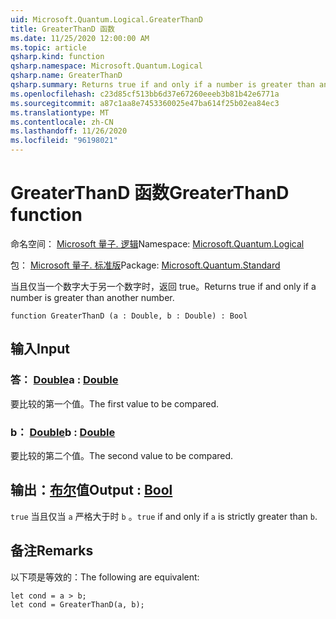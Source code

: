 ```yaml
---
uid: Microsoft.Quantum.Logical.GreaterThanD
title: GreaterThanD 函数
ms.date: 11/25/2020 12:00:00 AM
ms.topic: article
qsharp.kind: function
qsharp.namespace: Microsoft.Quantum.Logical
qsharp.name: GreaterThanD
qsharp.summary: Returns true if and only if a number is greater than another number.
ms.openlocfilehash: c23d85cf513bb6d37e67260eeeb3b81b42e6771a
ms.sourcegitcommit: a87c1aa8e7453360025e47ba614f25b02ea84ec3
ms.translationtype: MT
ms.contentlocale: zh-CN
ms.lasthandoff: 11/26/2020
ms.locfileid: "96198021"
---
```

# <a name="greaterthand-function"></a><span data-ttu-id="c57c3-102">GreaterThanD 函数</span><span class="sxs-lookup"><span data-stu-id="c57c3-102">GreaterThanD function</span></span>

<span data-ttu-id="c57c3-103">命名空间： [Microsoft 量子. 逻辑](xref:Microsoft.Quantum.Logical)</span><span class="sxs-lookup"><span data-stu-id="c57c3-103">Namespace: [Microsoft.Quantum.Logical](xref:Microsoft.Quantum.Logical)</span></span>

<span data-ttu-id="c57c3-104">包： [Microsoft 量子. 标准版](https://nuget.org/packages/Microsoft.Quantum.Standard)</span><span class="sxs-lookup"><span data-stu-id="c57c3-104">Package: [Microsoft.Quantum.Standard](https://nuget.org/packages/Microsoft.Quantum.Standard)</span></span>


<span data-ttu-id="c57c3-105">当且仅当一个数字大于另一个数字时，返回 true。</span><span class="sxs-lookup"><span data-stu-id="c57c3-105">Returns true if and only if a number is greater than another number.</span></span>

```qsharp
function GreaterThanD (a : Double, b : Double) : Bool
```


## <a name="input"></a><span data-ttu-id="c57c3-106">输入</span><span class="sxs-lookup"><span data-stu-id="c57c3-106">Input</span></span>

### <a name="a--double"></a><span data-ttu-id="c57c3-107">答： [Double](xref:microsoft.quantum.lang-ref.double)</span><span class="sxs-lookup"><span data-stu-id="c57c3-107">a : [Double](xref:microsoft.quantum.lang-ref.double)</span></span>

<span data-ttu-id="c57c3-108">要比较的第一个值。</span><span class="sxs-lookup"><span data-stu-id="c57c3-108">The first value to be compared.</span></span>


### <a name="b--double"></a><span data-ttu-id="c57c3-109">b： [Double](xref:microsoft.quantum.lang-ref.double)</span><span class="sxs-lookup"><span data-stu-id="c57c3-109">b : [Double](xref:microsoft.quantum.lang-ref.double)</span></span>

<span data-ttu-id="c57c3-110">要比较的第二个值。</span><span class="sxs-lookup"><span data-stu-id="c57c3-110">The second value to be compared.</span></span>



## <a name="output--bool"></a><span data-ttu-id="c57c3-111">输出：[布尔](xref:microsoft.quantum.lang-ref.bool)值</span><span class="sxs-lookup"><span data-stu-id="c57c3-111">Output : [Bool](xref:microsoft.quantum.lang-ref.bool)</span></span>

<span data-ttu-id="c57c3-112">`true` 当且仅当 `a` 严格大于时 `b` 。</span><span class="sxs-lookup"><span data-stu-id="c57c3-112">`true` if and only if `a` is strictly greater than `b`.</span></span>

## <a name="remarks"></a><span data-ttu-id="c57c3-113">备注</span><span class="sxs-lookup"><span data-stu-id="c57c3-113">Remarks</span></span>

<span data-ttu-id="c57c3-114">以下项是等效的：</span><span class="sxs-lookup"><span data-stu-id="c57c3-114">The following are equivalent:</span></span>

```Q#
let cond = a > b;
let cond = GreaterThanD(a, b);
```